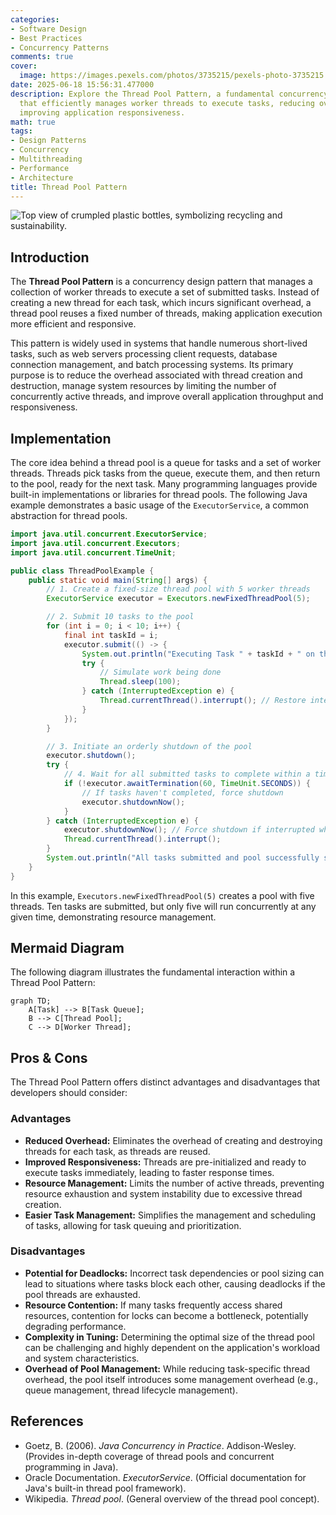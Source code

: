 ```yaml
---
categories:
- Software Design
- Best Practices
- Concurrency Patterns
comments: true
cover:
  image: https://images.pexels.com/photos/3735215/pexels-photo-3735215.jpeg?auto=compress&cs=tinysrgb&h=650&w=940
date: 2025-06-18 15:56:31.477000
description: Explore the Thread Pool Pattern, a fundamental concurrency design pattern
  that efficiently manages worker threads to execute tasks, reducing overhead and
  improving application responsiveness.
math: true
tags:
- Design Patterns
- Concurrency
- Multithreading
- Performance
- Architecture
title: Thread Pool Pattern
---
```


![Top view of crumpled plastic bottles, symbolizing recycling and sustainability.](https://images.pexels.com/photos/3735215/pexels-photo-3735215.jpeg?auto=compress&cs=tinysrgb&h=650&w=940 "Top view of crumpled plastic bottles, symbolizing recycling and sustainability.")


## Introduction

The **Thread Pool Pattern** is a concurrency design pattern that manages a collection of worker threads to execute a set of submitted tasks. Instead of creating a new thread for each task, which incurs significant overhead, a thread pool reuses a fixed number of threads, making application execution more efficient and responsive.

This pattern is widely used in systems that handle numerous short-lived tasks, such as web servers processing client requests, database connection management, and batch processing systems. Its primary purpose is to reduce the overhead associated with thread creation and destruction, manage system resources by limiting the number of concurrently active threads, and improve overall application throughput and responsiveness.

## Implementation

The core idea behind a thread pool is a queue for tasks and a set of worker threads. Threads pick tasks from the queue, execute them, and then return to the pool, ready for the next task. Many programming languages provide built-in implementations or libraries for thread pools. The following Java example demonstrates a basic usage of the `ExecutorService`, a common abstraction for thread pools.

```java
import java.util.concurrent.ExecutorService;
import java.util.concurrent.Executors;
import java.util.concurrent.TimeUnit;

public class ThreadPoolExample {
    public static void main(String[] args) {
        // 1. Create a fixed-size thread pool with 5 worker threads
        ExecutorService executor = Executors.newFixedThreadPool(5);

        // 2. Submit 10 tasks to the pool
        for (int i = 0; i < 10; i++) {
            final int taskId = i;
            executor.submit(() -> {
                System.out.println("Executing Task " + taskId + " on thread: " + Thread.currentThread().getName());
                try {
                    // Simulate work being done
                    Thread.sleep(100);
                } catch (InterruptedException e) {
                    Thread.currentThread().interrupt(); // Restore interrupt status
                }
            });
        }

        // 3. Initiate an orderly shutdown of the pool
        executor.shutdown(); 
        try {
            // 4. Wait for all submitted tasks to complete within a timeout
            if (!executor.awaitTermination(60, TimeUnit.SECONDS)) {
                // If tasks haven't completed, force shutdown
                executor.shutdownNow(); 
            }
        } catch (InterruptedException e) {
            executor.shutdownNow(); // Force shutdown if interrupted while waiting
            Thread.currentThread().interrupt();
        }
        System.out.println("All tasks submitted and pool successfully shut down.");
    }
}
```

In this example, `Executors.newFixedThreadPool(5)` creates a pool with five threads. Ten tasks are submitted, but only five will run concurrently at any given time, demonstrating resource management.

## Mermaid Diagram

The following diagram illustrates the fundamental interaction within a Thread Pool Pattern:

```mermaid
graph TD;
    A[Task] --> B[Task Queue];
    B --> C[Thread Pool];
    C --> D[Worker Thread];
```

## Pros & Cons

The Thread Pool Pattern offers distinct advantages and disadvantages that developers should consider:

### Advantages
*   **Reduced Overhead:** Eliminates the overhead of creating and destroying threads for each task, as threads are reused.
*   **Improved Responsiveness:** Threads are pre-initialized and ready to execute tasks immediately, leading to faster response times.
*   **Resource Management:** Limits the number of active threads, preventing resource exhaustion and system instability due to excessive thread creation.
*   **Easier Task Management:** Simplifies the management and scheduling of tasks, allowing for task queuing and prioritization.

### Disadvantages
*   **Potential for Deadlocks:** Incorrect task dependencies or pool sizing can lead to situations where tasks block each other, causing deadlocks if the pool threads are exhausted.
*   **Resource Contention:** If many tasks frequently access shared resources, contention for locks can become a bottleneck, potentially degrading performance.
*   **Complexity in Tuning:** Determining the optimal size of the thread pool can be challenging and highly dependent on the application's workload and system characteristics.
*   **Overhead of Pool Management:** While reducing task-specific thread overhead, the pool itself introduces some management overhead (e.g., queue management, thread lifecycle management).

## References

*   Goetz, B. (2006). *Java Concurrency in Practice*. Addison-Wesley. (Provides in-depth coverage of thread pools and concurrent programming in Java).
*   Oracle Documentation. *ExecutorService*. (Official documentation for Java's built-in thread pool framework).
*   Wikipedia. *Thread pool*. (General overview of the thread pool concept).